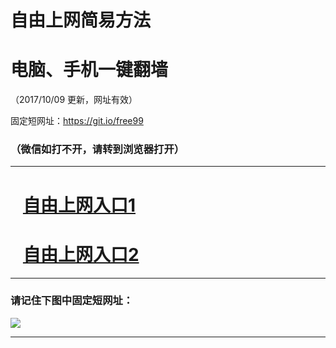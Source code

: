 ﻿# 自由上网简易方法

# 电脑、手机一键翻墙

（2017/10/09 更新，网址有效）

固定短网址：https://git.io/free99

### （微信如打不开，请转到浏览器打开）


***





# &nbsp;&nbsp; <a href="http://ft1605619146.fwq-tz-1001.info/fwqtz01.html?t=100900117584 " target="_blank">自由上网入口1</a>
# &nbsp;&nbsp; <a href="http://ft57220017.fwq-tz-1002.info/fwqtz02.html?t=10090018376 " target="_blank">自由上网入口2</a>
***

### 请记住下图中固定短网址：

<img src="https://s3-us-west-2.amazonaws.com/fwq-1001/yjfq-20170905okok.png" /> 


***


